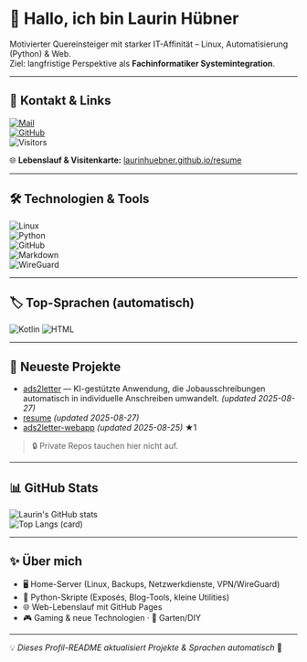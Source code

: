 # 👋 Hallo, ich bin Laurin Hübner

Motivierter Quereinsteiger mit starker IT-Affinität – Linux, Automatisierung (Python) & Web.  
Ziel: langfristige Perspektive als **Fachinformatiker Systemintegration**.

---

## 🔗 Kontakt & Links
[![Mail](https://img.shields.io/badge/Mail-bewerbung%40huebner.business-blue?logo=gmail)](mailto:bewerbung@huebner.business)  
[![GitHub](https://img.shields.io/badge/GitHub-laurinhuebner-black?logo=github)](https://github.com/laurinhuebner)  
![Visitors](https://komarev.com/ghpvc/?username=laurinhuebner&color=blue)  

🌐 **Lebenslauf & Visitenkarte:** [laurinhuebner.github.io/resume](https://laurinhuebner.github.io/resume/)

---

## 🛠 Technologien & Tools
![Linux](https://img.shields.io/badge/Linux-FCC624?logo=linux&logoColor=black)  
![Python](https://img.shields.io/badge/Python-3776AB?logo=python&logoColor=white)  
![GitHub](https://img.shields.io/badge/GitHub-181717?logo=github&logoColor=white)  
![Markdown](https://img.shields.io/badge/Markdown-000000?logo=markdown&logoColor=white)  
![WireGuard](https://img.shields.io/badge/WireGuard-88171A?logo=wireguard&logoColor=white)  

---

## 🏷️ Top-Sprachen (automatisch)
<!-- TOP_LANGS_START -->
![Kotlin](https://img.shields.io/badge/Kotlin-1%20repo-1f6feb) ![HTML](https://img.shields.io/badge/HTML-1%20repo-db61a2)
<!-- TOP_LANGS_END -->

---

## 🧭 Neueste Projekte
<!-- RECENT_PROJECTS_START -->
- [ads2letter](https://github.com/laurinhuebner/ads2letter) — KI-gestützte Anwendung, die Jobausschreibungen automatisch in individuelle Anschreiben umwandelt. _(updated 2025-08-27)_
- [resume](https://github.com/laurinhuebner/resume) _(updated 2025-08-27)_
- [ads2letter-webapp](https://github.com/laurinhuebner/ads2letter-webapp) _(updated 2025-08-25)_ ★1
<!-- RECENT_PROJECTS_END -->

> 🔒 Private Repos tauchen hier nicht auf.

---

## 📊 GitHub Stats
![Laurin's GitHub stats](https://github-readme-stats.vercel.app/api?username=laurinhuebner&show_icons=true&theme=tokyonight)  
![Top Langs (card)](https://github-readme-stats.vercel.app/api/top-langs/?username=laurinhuebner&layout=compact&theme=tokyonight)

---

## ✨ Über mich
- 🖥️ Home-Server (Linux, Backups, Netzwerkdienste, VPN/WireGuard)  
- 🐍 Python-Skripte (Exposés, Blog-Tools, kleine Utilities)  
- 🌐 Web-Lebenslauf mit GitHub Pages  
- 🎮 Gaming & neue Technologien · 🌱 Garten/DIY  

---

💡 *Dieses Profil-README aktualisiert Projekte & Sprachen automatisch* 🚀
